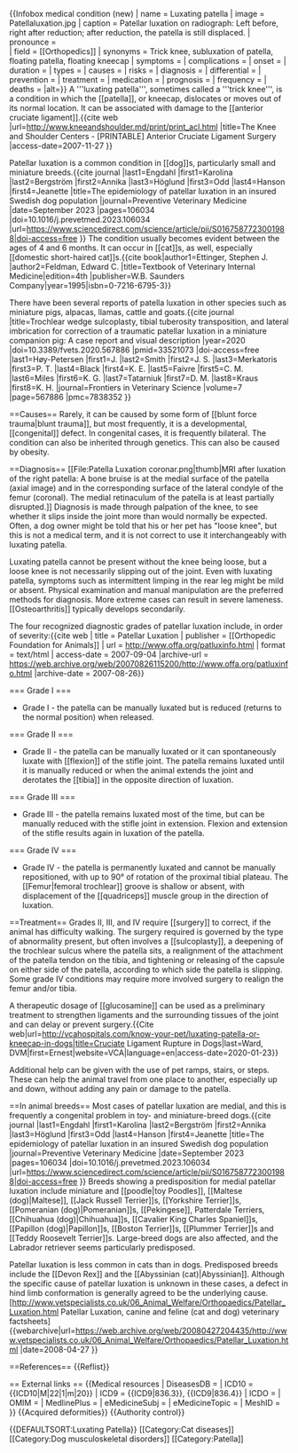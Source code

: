 {{Infobox medical condition (new) 
| name            = Luxating patella 
| image           = Patellaluxation.jpg 
| caption         = Patellar luxation on radiograph: Left before, right after reduction; after reduction, the patella is still displaced. 
| pronounce       =  
| field           = [[Orthopedics]]
| synonyms        = Trick knee, subluxation of patella, floating patella, floating kneecap
| symptoms        = 
| complications   = 
| onset           = 
| duration        = 
| types           = 
| causes          = 
| risks           = 
| diagnosis       = 
| differential    = 
| prevention      = 
| treatment       = 
| medication      = 
| prognosis       = 
| frequency       = 
| deaths          = 
|alt=}}
A '''luxating patella''', sometimes called a '''trick knee''', is a condition in which the [[patella]], or kneecap, dislocates or moves out of its normal location. It  can be associated with damage to the [[anterior cruciate ligament]].<ref name="titleThe Knee and Shoulder Centers - [PRINTABLE] Anterior Cruciate Ligament Surgery">{{cite web |url=http://www.kneeandshoulder.md/print/print_acl.html |title=The Knee and Shoulder Centers - [PRINTABLE] Anterior Cruciate Ligament Surgery |access-date=2007-11-27 }}</ref>

Patellar luxation is a common condition in [[dog]]s, particularly small and miniature breeds.<ref>{{cite journal |last1=Engdahl |first1=Karolina |last2=Bergström |first2=Annika |last3=Höglund |first3=Odd |last4=Hanson |first4=Jeanette |title=The epidemiology of patellar luxation in an insured Swedish dog population |journal=Preventive Veterinary Medicine |date=September 2023 |pages=106034 |doi=10.1016/j.prevetmed.2023.106034 |url=https://www.sciencedirect.com/science/article/pii/S0167587723001988|doi-access=free }}</ref> The condition usually becomes evident between the ages of 4 and 6 months. It can occur in [[cat]]s, as well, especially [[domestic short-haired cat]]s.<ref name=Ettinger_1995>{{cite book|author1=Ettinger, Stephen J. |author2=Feldman, Edward C. |title=Textbook of Veterinary Internal Medicine|edition=4th |publisher=W.B. Saunders Company|year=1995|isbn=0-7216-6795-3}}</ref>

There have been several reports of patella luxation in other species such as miniature pigs, alpacas, llamas, cattle and goats.<ref name="titleFrontiers | Trochlear wedge sulcoplasty, tibial tuberosity transposition, and lateral imbrication for correction of a traumatic patellar luxation in a miniature companion pig: A case report and visual description | Veterinary Science">{{cite journal |title=Trochlear wedge sulcoplasty, tibial tuberosity transposition, and lateral imbrication for correction of a traumatic patellar luxation in a miniature companion pig: A case report and visual description |year=2020 |doi=10.3389/fvets.2020.567886 |pmid=33521073 |doi-access=free |last1=Høy-Petersen |first1=J. |last2=Smith |first2=J. S. |last3=Merkatoris |first3=P. T. |last4=Black |first4=K. E. |last5=Faivre |first5=C. M. |last6=Miles |first6=K. G. |last7=Tatarniuk |first7=D. M. |last8=Kraus |first8=K. H. |journal=Frontiers in Veterinary Science |volume=7 |page=567886 |pmc=7838352 }}</ref>

==Causes==
Rarely, it can be caused by some form of [[blunt force trauma|blunt trauma]], but most frequently, it is a developmental, [[congenital]] defect. In congenital cases, it is frequently bilateral. The condition can also be inherited through genetics. This can also be caused by obesity.

==Diagnosis==
[[File:Patella Luxation coronar.png|thumb|MRI after luxation of the right patella: A bone bruise is at the medial surface of the patella (axial image) and in the corresponding surface of the lateral condyle of the femur (coronal). The medial retinaculum of the patella is at least partially disrupted.]]
Diagnosis is made through palpation of the knee, to see whether it slips inside the joint more than would normally be expected. Often, a dog owner might be told that his or her pet has "loose knee", but this is not a medical term, and it is not correct to use it interchangeably with luxating patella.<ref name="ofapatella" />

Luxating patella cannot be present without the knee being loose, but a loose knee is not necessarily slipping out of the joint. Even with luxating patella, symptoms such as intermittent limping in the rear leg might be mild or absent. Physical examination and manual manipulation are the preferred methods for diagnosis. More extreme cases can result in severe lameness. [[Osteoarthritis]] typically develops secondarily.<ref name="ofapatella" />

The four recognized diagnostic grades of patellar luxation include, in order of severity:<ref name="ofapatella">{{cite web | title = Patellar Luxation | publisher = [[Orthopedic Foundation for Animals]]  | url = http://www.offa.org/patluxinfo.html | format = text/html | access-date = 2007-09-04 |archive-url = https://web.archive.org/web/20070826115200/http://www.offa.org/patluxinfo.html |archive-date = 2007-08-26}}</ref>

=== Grade I ===
* Grade I - the patella can be manually luxated but is reduced (returns to the normal position) when released.

=== Grade II ===
* Grade II - the patella can be manually luxated or it can spontaneously luxate with [[flexion]] of the stifle joint. The patella remains luxated until it is manually reduced or when the animal extends the joint and derotates the [[tibia]] in the opposite direction of luxation.

=== Grade III ===
* Grade III - the patella remains luxated most of the time, but can be manually reduced with the stifle joint in extension. Flexion and extension of the stifle results again in luxation of the patella.

=== Grade IV ===
* Grade IV - the patella is permanently luxated and cannot be manually repositioned, with up to 90° of rotation of the proximal tibial plateau. The [[Femur|femoral trochlear]] groove is shallow or absent, with displacement of the [[quadriceps]] muscle group in the direction of luxation.

==Treatment==
Grades II, III, and IV require [[surgery]] to correct, if the animal has difficulty walking. The surgery required is governed by the type of abnormality present, but often involves a [[sulcoplasty]], a deepening of the trochlear sulcus where the patella sits, a realignment of the attachment of the patella tendon on the tibia, and tightening or releasing of the capsule on either side of the patella, according to which side the patella is slipping. Some grade IV conditions may require more involved surgery to realign the femur and/or tibia.

A therapeutic dosage of [[glucosamine]] can be used as a preliminary treatment to strengthen ligaments and the surrounding tissues of the joint and can delay or prevent surgery.<ref>{{Cite web|url=http://vcahospitals.com/know-your-pet/luxating-patella-or-kneecap-in-dogs|title=Cruciate Ligament Rupture in Dogs|last=Ward, DVM|first=Ernest|website=VCA|language=en|access-date=2020-01-23}}</ref>

Additional help can be given with the use of pet ramps, stairs, or steps. These can help the animal travel from one place to another, especially up and down, without adding any pain or damage to the patella.

==In animal breeds==
Most cases of patellar luxation are medial, and this is frequently a congenital problem in toy- and miniature-breed dogs.<ref>{{cite journal |last1=Engdahl |first1=Karolina |last2=Bergström |first2=Annika |last3=Höglund |first3=Odd |last4=Hanson |first4=Jeanette |title=The epidemiology of patellar luxation in an insured Swedish dog population |journal=Preventive Veterinary Medicine |date=September 2023 |pages=106034 |doi=10.1016/j.prevetmed.2023.106034 |url=https://www.sciencedirect.com/science/article/pii/S0167587723001988|doi-access=free }}</ref> Breeds showing a predisposition for medial patellar luxation include miniature and [[poodle|toy Poodles]], [[Maltese (dog)|Maltese]], [[Jack Russell Terrier]]s, [[Yorkshire Terrier]]s, [[Pomeranian (dog)|Pomeranian]]s, [[Pekingese]], Patterdale Terriers, [[Chihuahua (dog)|Chihuahua]]s, [[Cavalier King Charles Spaniel]]s, [[Papillon (dog)|Papillon]]s, [[Boston Terrier]]s, [[Plummer Terrier]]s and [[Teddy Roosevelt Terrier]]s. Large-breed dogs are also affected, and the Labrador retriever seems particularly predisposed.

Patellar luxation is less common in cats than in dogs. Predisposed breeds include the [[Devon Rex]] and the [[Abyssinian (cat)|Abyssinian]]. Although the specific cause of patellar luxation is unknown in these cases,  a defect in hind limb conformation is generally agreed to be the underlying cause.<ref>[http://www.vetspecialists.co.uk/06_Animal_Welfare/Orthopaedics/Patellar_Luxation.html Patellar Luxation, canine and feline (cat and dog) veterinary factsheets<!-- Bot generated title -->] {{webarchive|url=https://web.archive.org/web/20080427204435/http://www.vetspecialists.co.uk/06_Animal_Welfare/Orthopaedics/Patellar_Luxation.html |date=2008-04-27 }}</ref>

==References==
{{Reflist}}

== External links ==
{{Medical resources
|   DiseasesDB     = 
|   ICD10          = {{ICD10|M|22|1|m|20}} 
|   ICD9           = {{ICD9|836.3}}, {{ICD9|836.4}} 
|   ICDO           = 
|   OMIM           = 
|   MedlinePlus    = 
|   eMedicineSubj  = 
|   eMedicineTopic = 
|   MeshID         = 
}}
{{Acquired deformities}}
{{Authority control}}

{{DEFAULTSORT:Luxating Patella}}
[[Category:Cat diseases]]
[[Category:Dog musculoskeletal disorders]]
[[Category:Patella]]